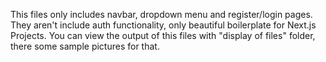 This files only includes navbar, dropdown menu and register/login pages. They
aren't include auth functionality, only beautiful boilerplate for Next.js Projects.
You can view the output of this files with "display of files" folder, there some
sample pictures for that.
